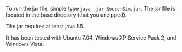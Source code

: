 To run the jar file, simple type `java -jar SoccerSim.jar`. The jar file is located in the
base directory (that you unzipped).

The jar requires at least java 1.5.

It has been tested with Ubuntu 7.04, Windows XP Service Pack 2, and Windows Vista.